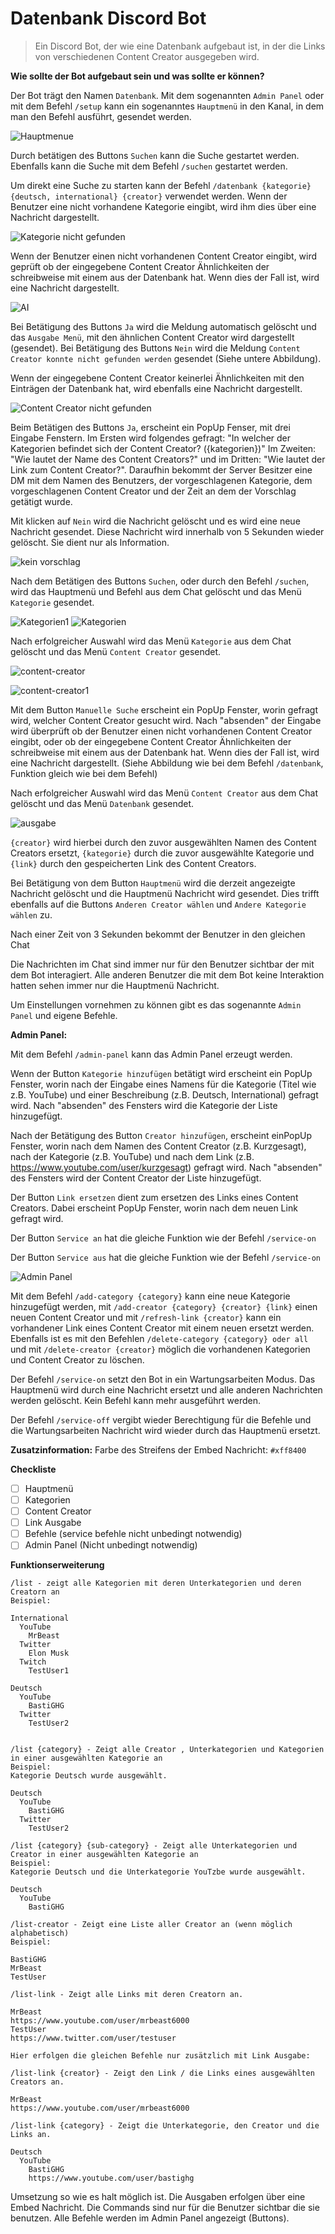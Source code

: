 # Datenbank Discord Bot
>Ein Discord Bot, der wie eine Datenbank aufgebaut ist, in der die Links von verschiedenen Content Creator ausgegeben wird.


**Wie sollte der Bot aufgebaut sein und was sollte er können?**

Der Bot trägt den Namen `Datenbank`. Mit dem sogenannten `Admin Panel` oder mit dem Befehl `/setup` kann ein sogenanntes `Hauptmenü` in den Kanal, in dem man den Befehl ausführt, gesendet werden.

![Hauptmenue](https://user-images.githubusercontent.com/122997603/213225467-5175aaaf-89a8-4f8e-9e9d-04a582edb1f0.png)

Durch betätigen des Buttons `Suchen` kann die Suche gestartet werden.
Ebenfalls kann die Suche mit dem Befehl `/suchen` gestartet werden.

Um direkt eine Suche zu starten kann der Befehl `/datenbank {kategorie} {deutsch, international} {creator}` verwendet werden.
Wenn der Benutzer eine nicht vorhandene Kategorie eingibt, wird ihm dies über eine Nachricht dargestellt. 

![Kategorie nicht gefunden](https://user-images.githubusercontent.com/122997603/213725469-e88168e0-335b-4e30-86c3-64b840d0b7bb.png)

Wenn der Benutzer einen nicht vorhandenen Content Creator eingibt, wird geprüft ob der eingegebene Content Creator Ähnlichkeiten der schreibweise mit einem aus der Datenbank hat. Wenn dies der Fall ist, wird eine Nachricht dargestellt. 

![AI](https://user-images.githubusercontent.com/122997603/213725812-93da1281-4908-4c7d-bdca-8fae3d473120.png)

Bei Betätigung des Buttons `Ja` wird die Meldung automatisch gelöscht und das `Ausgabe Menü`, mit den ähnlichen Content Creator wird dargestellt (gesendet). 
Bei Betätigung des Buttons `Nein` wird die Meldung `Content Creator konnte nicht gefunden werden` gesendet (Siehe untere Abbildung).

Wenn der eingegebene Content Creator keinerlei Ähnlichkeiten mit den Einträgen der Datenbank hat, wird ebenfalls eine Nachricht dargestellt. 

![Content Creator nicht gefunden](https://user-images.githubusercontent.com/122997603/213726117-4d92c116-04c4-4405-b761-0b0f6b1bf270.png)

Beim Betätigen des Buttons `Ja`, erscheint ein PopUp Fenser, mit drei Eingabe Fenstern. Im Ersten wird folgendes gefragt: "In welcher der Kategorien befindet sich der Content Creator? ({kategorien})" Im Zweiten: "Wie lautet der Name des Content Creators?" und im Dritten: "Wie lautet der Link zum Content Creator?".
Daraufhin bekommt der Server Besitzer eine DM mit dem Namen des Benutzers, der vorgeschlagenen Kategorie, dem vorgeschlagenen Content Creator und der Zeit an dem der Vorschlag getätigt wurde.

Mit klicken auf `Nein` wird die Nachricht gelöscht und es wird eine neue Nachricht gesendet. Diese Nachricht wird innerhalb von 5 Sekunden wieder gelöscht.
Sie dient nur als Information.

![kein vorschlag](https://user-images.githubusercontent.com/122997603/213724788-9fe5e05a-17a3-4347-8f13-851baddfbd83.png)

Nach dem Betätigen des Buttons `Suchen`, oder durch den Befehl `/suchen`, wird das Hauptmenü und Befehl aus dem Chat gelöscht und das Menü `Kategorie` gesendet.

![Kategorien1](https://user-images.githubusercontent.com/122997603/213714942-15edc92f-2388-4ce5-8ca8-9dc41c5281b4.png)
![Kategorien](https://user-images.githubusercontent.com/122997603/213715010-0b360fba-b8b6-431a-8c6f-380993ca16be.png)

Nach erfolgreicher Auswahl wird das Menü `Kategorie` aus dem Chat gelöscht und das Menü `Content Creator` gesendet.

![content-creator](https://user-images.githubusercontent.com/122997603/213732415-2e5188c8-a460-43dc-a331-12346093e1ea.png)

![content-creator1](https://user-images.githubusercontent.com/122997603/213278769-6bbf8a84-a7f3-48ce-875e-aa45dae63879.png)

Mit dem Button `Manuelle Suche` erscheint ein PopUp Fenster, worin gefragt wird, welcher Content Creator gesucht wird.
Nach "absenden" der Eingabe wird überprüft ob der Benutzer einen nicht vorhandenen Content Creator eingibt, oder ob der eingegebene Content Creator Ähnlichkeiten der schreibweise mit einem aus der Datenbank hat. Wenn dies der Fall ist, wird eine Nachricht dargestellt. (Siehe Abbildung wie bei dem Befehl `/datenbank`, Funktion gleich wie bei dem Befehl)

Nach erfolgreicher Auswahl wird das Menü `Content Creator` aus dem Chat gelöscht und das Menü `Datenbank` gesendet.

![ausgabe](https://user-images.githubusercontent.com/122997603/213277713-fba88c2f-3abf-4c7a-a9b7-229a65e1dd07.png)

`{creator}` wird hierbei durch den zuvor ausgewählten Namen des Content Creators ersetzt, `{kategorie}` durch die zuvor ausgewählte Kategorie und `{link}` durch den gespeicherten Link des Content Creators.

Bei Betätigung von dem Button `Hauptmenü` wird die derzeit angezeigte Nachricht gelöscht und die Hauptmenü Nachricht wird gesendet.
Dies trifft ebenfalls auf die Buttons `Anderen Creator wählen` und `Andere Kategorie wählen` zu.

Nach einer Zeit von 3 Sekunden bekommt der Benutzer in den gleichen Chat

Die Nachrichten im Chat sind immer nur für den Benutzer sichtbar der mit dem Bot interagiert. Alle anderen Benutzer die mit dem Bot keine Interaktion hatten sehen immer nur die Hauptmenü Nachricht.

Um Einstellungen vornehmen zu können gibt es das sogenannte `Admin Panel` und eigene Befehle.

**Admin Panel:**

Mit dem Befehl `/admin-panel` kann das Admin Panel erzeugt werden. 

Wenn der Button `Kategorie hinzufügen` betätigt wird erscheint ein PopUp Fenster, worin nach der Eingabe eines Namens für die Kategorie (Titel wie z.B. YouTube) und einer Beschreibung (z.B. Deutsch, International) gefragt wird.
Nach "absenden" des Fensters wird die Kategorie der Liste hinzugefügt.

Nach der Betätigung des Button `Creator hinzufügen`, erscheint einPopUp Fenster, worin nach dem Namen des Content Creator (z.B. Kurzgesagt), nach der Kategorie (z.B. YouTube) und nach dem Link (z.B. https://www.youtube.com/user/kurzgesagt) gefragt wird.
Nach "absenden" des Fensters wird der Content Creator der Liste hinzugefügt.

Der Button `Link ersetzen` dient zum ersetzen des Links eines Content Creators. Dabei erscheint PopUp Fenster, worin nach dem neuen Link gefragt wird.

Der Button `Service an` hat die gleiche Funktion wie der Befehl `/service-on`

Der Button `Service aus` hat die gleiche Funktion wie der Befehl `/service-on`

![Admin Panel](https://user-images.githubusercontent.com/122997603/213730549-35443a45-25df-43a7-b01b-61972d6607e7.png)

Mit dem Befehl `/add-category {category}` kann eine neue Kategorie hinzugefügt werden, mit `/add-creator {category} {creator} {link}` einen neuen Content Creator und mit `/refresh-link {creator}` kann ein vorhandener Link eines Content Creator mit einem neuen ersetzt werden.
Ebenfalls ist es mit den Befehlen `/delete-category {category} oder all` und mit `/delete-creator {creator}` möglich die vorhandenen Kategorien und Content Creator zu löschen.

Der Befehl `/service-on` setzt den Bot in ein Wartungsarbeiten Modus. Das Hauptmenü wird durch eine Nachricht ersetzt und alle anderen Nachrichten werden gelöscht. Kein Befehl kann mehr ausgeführt werden.

Der Befehl `/service-off` vergibt wieder Berechtigung für die Befehle und die Wartungsarbeiten Nachricht wird wieder durch das Hauptmenü ersetzt.

**Zusatzinformation:**
Farbe des Streifens der Embed Nachricht: `#xff8400`

**Checkliste**
- [ ] Hauptmenü
- [ ] Kategorien
- [ ] Content Creator
- [ ] Link Ausgabe
- [ ] Befehle (service befehle nicht unbedingt notwendig)
- [ ] Admin Panel (Nicht unbedingt notwendig)

**Funktionserweiterung**

```
/list - zeigt alle Kategorien mit deren Unterkategorien und deren Creatorn an
Beispiel:

International
  YouTube
    MrBeast
  Twitter
    Elon Musk
  Twitch
    TestUser1

Deutsch
  YouTube
    BastiGHG
  Twitter
    TestUser2


/list {category} - Zeigt alle Creator , Unterkategorien und Kategorien in einer ausgewählten Kategorie an
Beispiel:
Kategorie Deutsch wurde ausgewählt.

Deutsch
  YouTube
    BastiGHG
  Twitter
    TestUser2

/list {category} {sub-category} - Zeigt alle Unterkategorien und Creator in einer ausgewählten Kategorie an
Beispiel:
Kategorie Deutsch und die Unterkategorie YouTzbe wurde ausgewählt.

Deutsch
  YouTube
    BastiGHG

/list-creator - Zeigt eine Liste aller Creator an (wenn möglich alphabetisch)
Beispiel:

BastiGHG
MrBeast
TestUser

/list-link - Zeigt alle Links mit deren Creatorn an.

MrBeast
https://www.youtube.com/user/mrbeast6000
TestUser
https://www.twitter.com/user/testuser

Hier erfolgen die gleichen Befehle nur zusätzlich mit Link Ausgabe:

/list-link {creator} - Zeigt den Link / die Links eines ausgewählten Creators an.

MrBeast
https://www.youtube.com/user/mrbeast6000

/list-link {category} - Zeigt die Unterkategorie, den Creator und die Links an.

Deutsch
  YouTube
    BastiGHG
    https://www.youtube.com/user/bastighg
```

Umsetzung so wie es halt möglich ist.
Die Ausgaben erfolgen über eine Embed Nachricht.
Die Commands sind nur für die Benutzer sichtbar die sie benutzen.
Alle Befehle werden im Admin Panel angezeigt (Buttons).
